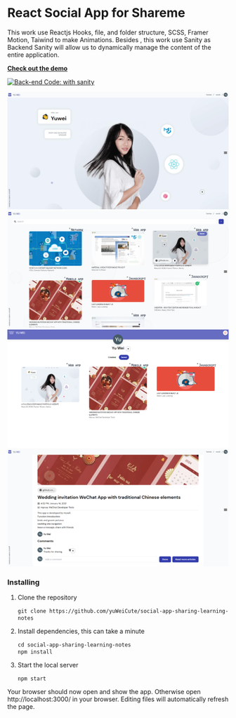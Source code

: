 # React Social App for Shareme
This work use Reactjs Hooks, file, and folder structure, SCSS, Framer Motion, Taiwind to make Animations. Besides , this work use Sanity as Backend Sanity will allow us to dynamically manage the content of the entire application.

[**Check out the demo**](https://yuwei.netlify.app/)

[![Back-end Code: with sanity](https://img.shields.io/badge/Backend_Code-Sanity-ff69b4.svg)](https://github.com/yuWeiCute/backend-for-my-website)

[<img src="/.github/gifs/微信截图_20220322162408.jpg">](https://yuwei.netlify.app/ "Go to demo website")
[<img src="/.github/gifs/微信截图_20220322163930.png">](https://yuwei.netlify.app/ "Go to demo website")
[<img src="/.github/gifs/微信截图_20220322163958.png">](https://yuwei.netlify.app/ "Go to demo website")
[<img src="/.github/gifs/微信截图_20220322164124.png">](https://yuwei.netlify.app/ "Go to demo website")

### Installing

1. Clone the repository

   ```
   git clone https://github.com/yuWeiCute/social-app-sharing-learning-notes
   ```
2. Install dependencies, this can take a minute

   ```
   cd social-app-sharing-learning-notes
   npm install
   ```
3. Start the local server

   ```
   npm start
   ```

Your browser should now open and show the app. Otherwise open http://localhost:3000/ in your browser. Editing files will automatically refresh the page.


